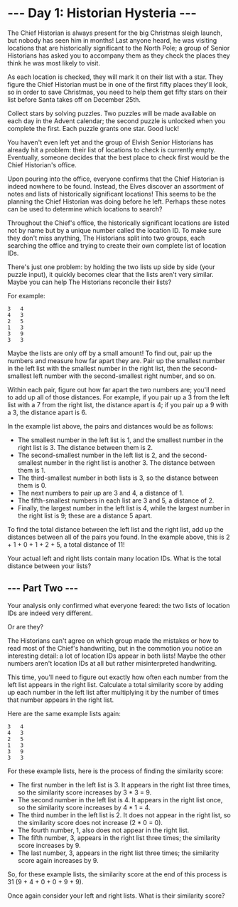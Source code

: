 # --- Day 1: Historian Hysteria ---

The Chief Historian is always present for the big Christmas sleigh launch, but 
nobody has seen him in months! Last anyone heard, he was visiting locations that 
are historically significant to the North Pole; a group of Senior Historians has 
asked you to accompany them as they check the places they think he was most 
likely to visit.

As each location is checked, they will mark it on their list with a star. They 
figure the Chief Historian must be in one of the first fifty places they'll 
look, so in order to save Christmas, you need to help them get fifty stars on 
their list before Santa takes off on December 25th.

Collect stars by solving puzzles. Two puzzles will be made available on each 
day in the Advent calendar; the second puzzle is unlocked when you complete the 
first. Each puzzle grants one star. Good luck!

You haven't even left yet and the group of Elvish Senior Historians has already 
hit a problem: their list of locations to check is currently empty. Eventually, 
someone decides that the best place to check first would be the Chief Historian's office.

Upon pouring into the office, everyone confirms that the Chief Historian is 
indeed nowhere to be found. Instead, the Elves discover an assortment of notes 
and lists of historically significant locations! This seems to be the planning 
the Chief Historian was doing before he left. Perhaps these notes can be used 
to determine which locations to search?

Throughout the Chief's office, the historically significant locations are listed 
not by name but by a unique number called the location ID. To make sure they 
don't miss anything, The Historians split into two groups, each searching the 
office and trying to create their own complete list of location IDs.

There's just one problem: by holding the two lists up side by side (your puzzle 
input), it quickly becomes clear that the lists aren't very similar. Maybe you 
can help The Historians reconcile their lists?

For example:
```
3   4
4   3
2   5
1   3
3   9
3   3
```

Maybe the lists are only off by a small amount! To find out, pair up the numbers 
and measure how far apart they are. Pair up the smallest number in the left 
list with the smallest number in the right list, then the second-smallest left 
number with the second-smallest right number, and so on.

Within each pair, figure out how far apart the two numbers are; you'll need to 
add up all of those distances. For example, if you pair up a 3 from the left 
list with a 7 from the right list, the distance apart is 4; if you pair up a 9 
with a 3, the distance apart is 6.

In the example list above, the pairs and distances would be as follows:

* The smallest number in the left list is 1, and the smallest number in the 
  right list is 3. The distance between them is 2.
* The second-smallest number in the left list is 2, and the second-smallest 
  number in the right list is another 3. The distance between them is 1.
* The third-smallest number in both lists is 3, so the distance between them 
  is 0.
* The next numbers to pair up are 3 and 4, a distance of 1.
* The fifth-smallest numbers in each list are 3 and 5, a distance of 2.
* Finally, the largest number in the left list is 4, while the largest number 
  in the right list is 9; these are a distance 5 apart.

To find the total distance between the left list and the right list, add up the 
distances between all of the pairs you found. In the example above, this is 
2 + 1 + 0 + 1 + 2 + 5, a total distance of 11!

Your actual left and right lists contain many location IDs. What is the total 
distance between your lists?

## --- Part Two ---

Your analysis only confirmed what everyone feared: the two lists of location 
IDs are indeed very different.

Or are they?

The Historians can't agree on which group made the mistakes or how to read most 
of the Chief's handwriting, but in the commotion you notice an interesting 
detail: a lot of location IDs appear in both lists! Maybe the other numbers 
aren't location IDs at all but rather misinterpreted handwriting.

This time, you'll need to figure out exactly how often each number from the 
left list appears in the right list. Calculate a total similarity score by 
adding up each number in the left list after multiplying it by the number of 
times that number appears in the right list.

Here are the same example lists again:
```
3   4
4   3
2   5
1   3
3   9
3   3
```

For these example lists, here is the process of finding the similarity score:

* The first number in the left list is 3. It appears in the right list three 
  times, so the similarity score increases by 3 * 3 = 9.
* The second number in the left list is 4. It appears in the right list once, 
  so the similarity score increases by 4 * 1 = 4.
* The third number in the left list is 2. It does not appear in the right list, 
  so the similarity score does not increase (2 * 0 = 0).
* The fourth number, 1, also does not appear in the right list.
* The fifth number, 3, appears in the right list three times; the similarity 
  score increases by 9.
* The last number, 3, appears in the right list three times; the similarity 
  score again increases by 9.

So, for these example lists, the similarity score at the end of this process 
is 31 (9 + 4 + 0 + 0 + 9 + 9).

Once again consider your left and right lists. What is their similarity score?
